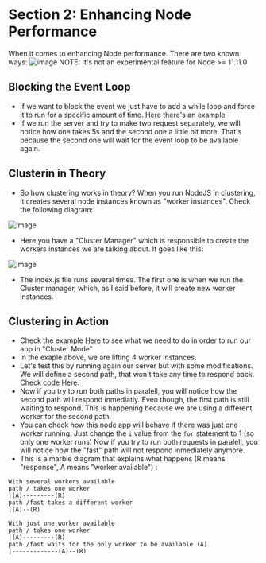# Section 2: Enhancing Node Performance

When it comes to enhancing Node performance. There are two known ways:
![image](https://user-images.githubusercontent.com/1868409/58753637-6c618c00-8490-11e9-872a-1888f4e11fd5.png)
NOTE: It's not an experimental feature for Node >= 11.11.0

## Blocking the Event Loop

- If we want to block the event we just have to add a while loop and force it to run for a specific amount of time. [Here](https://github.com/Andrew4d3/udemy-node-advanced/blob/master/section-2/index.js) there's an example
- If we run the server and try to make two request separately, we will notice how one takes 5s and the second one a little bit more. That's because the second one will wait for the event loop to be available again.

## Clusterin in Theory

- So how clustering works in theory? When you run NodeJS in clustering, it creates several node instances known as "worker instances". Check the following diagram:

![image](https://user-images.githubusercontent.com/1868409/58754116-dc274500-8497-11e9-9790-6832e9dd555a.png)

- Here you have a "Cluster Manager" which is responsible to create the workers instances we are talking about. It goes like this:

![image](https://user-images.githubusercontent.com/1868409/58754136-201a4a00-8498-11e9-8fbb-dea8f00ef2ac.png)

- The index.js file runs several times. The first one is when we run the Cluster manager, which, as I said before, it will create new worker instances.

## Clustering in Action

- Check the example [Here](Link) to see what we need to do in order to run our app in "Cluster Mode"
- In the exaple above, we are lifting 4 worker instances.
- Let's test this by running again our server but with some modifications. We will define a second path, that won't take any time to respond back. Check code [Here](Link).
- Now if you try to run both paths in paralell, you will notice how the second path will respond inmediatly. Even though, the first path is still waiting to respond. This is happening because we are using a different worker for the second path.
- You can check how this node app will behave if there was just one worker running. Just change the `i` value from the `for` statement to 1 (so only one worker runs) Now if you try to run both requests in paralell, you will notice how the "fast" path will not respond inmediately anymore.
- This is a marble diagram that explains what happens (R means "response", A means "worker available") :

```
With several workers available
path / takes one worker
|(A)---------(R)
path /fast takes a different worker
|(A)--(R)

With just one worker available
path / takes one worker
|(A)---------(R)
path /fast waits for the only worker to be available (A)
|-------------(A)--(R)
```
